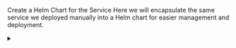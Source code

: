 Create a Helm Chart for the Service
Here we will encapsulate the same service we deployed manually into a Helm chart for easier management and deployment.

<!-- Speaker script:
In this step, we'll take the service we deployed manually and encapsulate it into a Helm chart. Helm charts are packages of pre-configured Kubernetes resources, making it easier to manage and deploy applications on Kubernetes clusters.
-->


<details><summary></summary>
First, let's initialize a new Helm chart.

<details><summary></summary>

```bash
helm create catpics-chart
```{{exec}}

<!-- Speaker script:
This command initializes a new Helm chart with a default directory structure and some boilerplate files. We'll modify these files to fit our service.
-->

<details><summary></summary>

### Modify Helm Chart

Now, let's modify the Helm chart to include our service's YAML spec.

<details><summary></summary>

```bash
# Copy the existing YAML spec into the Helm chart
cp /root/catpics.yaml catpics-chart/templates/
```{{exec}}

<!-- Speaker script:
We copy our existing YAML spec into the `templates` directory of the Helm chart. Helm will use this directory to find the Kubernetes resources to deploy.
-->

<details><summary></summary>

### Package Helm Chart

Now, let's package the Helm chart.

<details><summary></summary>

```bash
helm package catpics-chart
```{{exec}}

<!-- Speaker script:
Packaging the Helm chart creates a versioned archive file of your chart. This makes it easier to deploy and share.
-->

<details><summary></summary>

### Deploy Helm Chart

Finally, let's deploy the Helm chart into our existing namespace.

<details><summary></summary>

```bash
helm install catpics catpics-chart/ --namespace demo
```{{exec}}

<!-- Speaker script:
We deploy the Helm chart into the `demo` namespace where our manual service was initially deployed. This will create or update the Kubernetes resources defined in the chart.
-->

<details><summary></summary>

### Verify Helm Deployment

Let's verify that the Helm deployment was successful.

<details><summary></summary>

```bash
helm list -n demo
```{{exec}}

<!-- Speaker script:
This command lists all the Helm releases in the `demo` namespace, allowing us to verify that our Helm chart has been successfully deployed.
-->

<details><summary></summary>

### Explore the Service Again

Since we used the same namespace and service definitions, the service URL remains the same.

<details><summary></summary>
View the "service" again
[Cat Pics]({{TRAFFIC_HOST1_80}}/slideshow)

<!-- Speaker script:
Since we deployed the Helm chart into the same namespace with the same service definitions, you can access the service at the same URL as before.
-->

This concludes Step 2 of our presentation, where we encapsulated our manually deployed service into a Helm chart for easier management and deployment.

**Estimated Time for Step 2**: 6-7 minutes

Feel free to adjust the timing and content as needed for your presentation.



